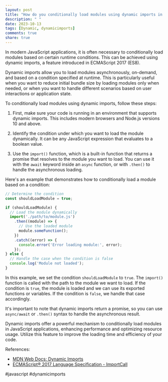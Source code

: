 ```yaml
---
layout: post
title: "How do you conditionally load modules using dynamic imports in JavaScript?"
description: " "
date: 2023-10-13
tags: [Dynamic, dynamicimports]
comments: true
share: true
---
```


In modern JavaScript applications, it is often necessary to conditionally load modules based on certain runtime conditions. This can be achieved using dynamic imports, a feature introduced in ECMAScript 2017 (ES8).

Dynamic imports allow you to load modules asynchronously, on-demand, and based on a condition specified at runtime. This is particularly useful when you want to reduce initial bundle size by loading modules only when needed, or when you want to handle different scenarios based on user interactions or application state.

To conditionally load modules using dynamic imports, follow these steps:

1. First, make sure your code is running in an environment that supports dynamic imports. This includes modern browsers and Node.js versions 10 and above.

2. Identify the condition under which you want to load the module dynamically. It can be any JavaScript expression that evaluates to a boolean value.

3. Use the `import()` function, which is a built-in function that returns a promise that resolves to the module you want to load. You can use it with the `await` keyword inside an `async` function, or with `.then()` to handle the asynchronous loading.

Here's an example that demonstrates how to conditionally load a module based on a condition:

```javascript
// Determine the condition
const shouldLoadModule = true;

if (shouldLoadModule) {
  // Load the module dynamically
  import('./path/to/module.js')
    .then((module) => {
      // Use the loaded module
      module.someFunction();
    })
    .catch((error) => {
      console.error('Error loading module:', error);
    });
} else {
  // Handle the case when the condition is false
  console.log('Module not loaded');
}
```

In this example, we set the condition `shouldLoadModule` to `true`. The `import()` function is called with the path to the module we want to load. If the condition is `true`, the module is loaded and we can use its exported functions or variables. If the condition is `false`, we handle that case accordingly.

It's important to note that dynamic imports return a promise, so you can use `async/await` or `.then()` syntax to handle the asynchronous result.

Dynamic imports offer a powerful mechanism to conditionally load modules in JavaScript applications, enhancing performance and optimizing resource usage. Utilize this feature to improve the loading time and efficiency of your code.

References:
- [MDN Web Docs: Dynamic Imports](https://developer.mozilla.org/en-US/docs/Web/JavaScript/Reference/Statements/import#Dynamic_Imports)
- [ECMAScript® 2017 Language Specification - ImportCall](https://www.ecma-international.org/ecma-262/8.0/#sec-import-call)

#javascript #dynamicimports
